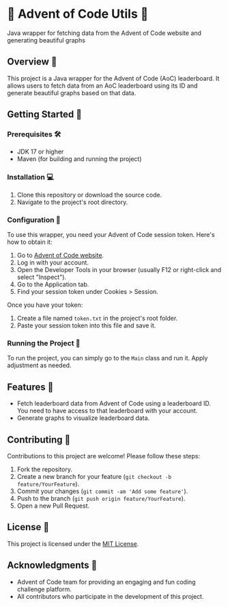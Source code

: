# 🌟 Advent of Code Utils 🌟

Java wrapper for fetching data from the Advent of Code website and generating beautiful graphs

## Overview 📖
This project is a Java wrapper for the Advent of Code (AoC) leaderboard. It allows users to fetch data from an AoC leaderboard using its ID and generate beautiful graphs based on that data.

## Getting Started 🚀

### Prerequisites 🛠️
- JDK 17 or higher
- Maven (for building and running the project)

### Installation 💻
1. Clone this repository or download the source code.
2. Navigate to the project's root directory.

### Configuration 🔧
To use this wrapper, you need your Advent of Code session token. Here's how to obtain it:

1. Go to [Advent of Code website](https://adventofcode.com/).
2. Log in with your account.
3. Open the Developer Tools in your browser (usually F12 or right-click and select "Inspect").
4. Go to the Application tab.
5. Find your session token under Cookies > Session.

Once you have your token:
1. Create a file named `token.txt` in the project's root folder.
2. Paste your session token into this file and save it.

### Running the Project 🏃

To run the project, you can simply go to the `Main` class and run it. Apply adjustment as needed.

## Features 🌈
- Fetch leaderboard data from Advent of Code using a leaderboard ID. You need to have access to that leaderboard with your account.
- Generate graphs to visualize leaderboard data.

## Contributing 👥
Contributions to this project are welcome! Please follow these steps:
1. Fork the repository.
2. Create a new branch for your feature (`git checkout -b feature/YourFeature`).
3. Commit your changes (`git commit -am 'Add some feature'`).
4. Push to the branch (`git push origin feature/YourFeature`).
5. Open a new Pull Request.

## License 📄
This project is licensed under the [MIT License](LICENSE).

## Acknowledgments 🙏
- Advent of Code team for providing an engaging and fun coding challenge platform.
- All contributors who participate in the development of this project.
